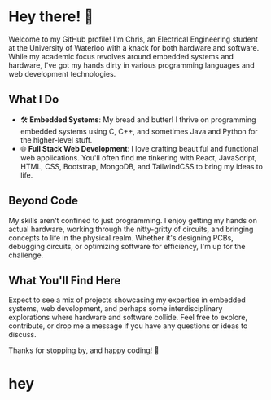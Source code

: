 # Hey there! 👋

Welcome to my GitHub profile! I'm Chris, an Electrical Engineering student at the University of Waterloo with a knack for both hardware and software. While my academic focus revolves around embedded systems and hardware, I've got my hands dirty in various programming languages and web development technologies.

## What I Do

- 🛠️ **Embedded Systems**: My bread and butter! I thrive on programming embedded systems using C, C++, and sometimes Java and Python for the higher-level stuff.
- 🌐 **Full Stack Web Development**: I love crafting beautiful and functional web applications. You'll often find me tinkering with React, JavaScript, HTML, CSS, Bootstrap, MongoDB, and TailwindCSS to bring my ideas to life.

## Beyond Code

My skills aren't confined to just programming. I enjoy getting my hands on actual hardware, working through the nitty-gritty of circuits, and bringing concepts to life in the physical realm. Whether it's designing PCBs, debugging circuits, or optimizing software for efficiency, I'm up for the challenge.

## What You'll Find Here

Expect to see a mix of projects showcasing my expertise in embedded systems, web development, and perhaps some interdisciplinary explorations where hardware and software collide. Feel free to explore, contribute, or drop me a message if you have any questions or ideas to discuss.

Thanks for stopping by, and happy coding! 🚀

<html>
  <body>
    <h1>hey</h1>
  </body>
</html>
